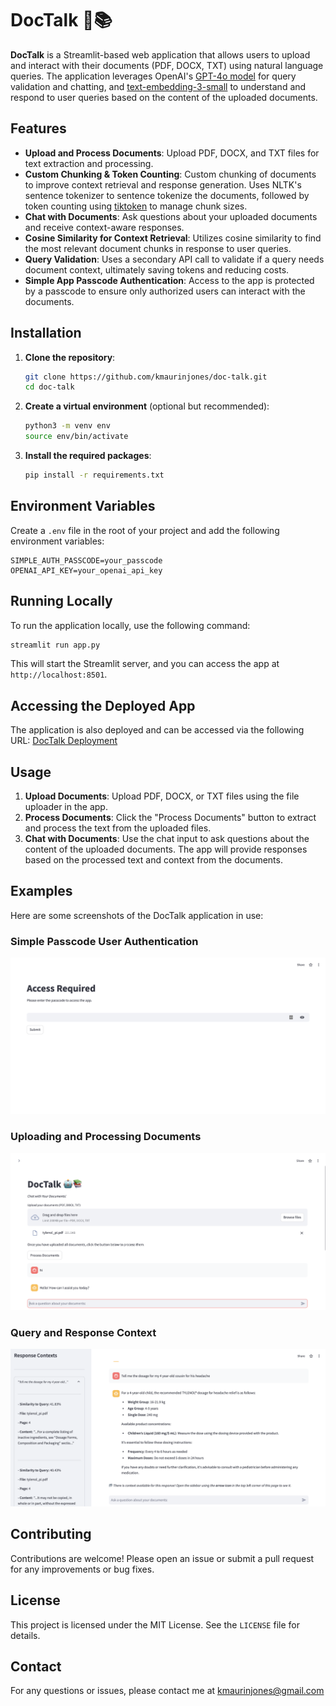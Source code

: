 # DocTalk 🤖📚

**DocTalk** is a Streamlit-based web application that allows users to upload and interact with their documents (PDF, DOCX, TXT) using natural language queries. The application leverages OpenAI's [GPT-4o model](https://platform.openai.com/docs/models/gpt-4o) for query validation and chatting, and [text-embedding-3-small](https://platform.openai.com/docs/guides/embeddings/embedding-models) to understand and respond to user queries based on the content of the uploaded documents.

## Features
- **Upload and Process Documents**: Upload PDF, DOCX, and TXT files for text extraction and processing.
- **Custom Chunking & Token Counting**: Custom chunking of documents to improve context retrieval and response generation. Uses NLTK's sentence tokenizer to sentence tokenize the documents, followed by token counting using [tiktoken](https://github.com/openai/tiktoken) to manage chunk sizes.
- **Chat with Documents**: Ask questions about your uploaded documents and receive context-aware responses.
- **Cosine Similarity for Context Retrieval**: Utilizes cosine similarity to find the most relevant document chunks in response to user queries.
- **Query Validation**: Uses a secondary API call to validate if a query needs document context, ultimately saving tokens and reducing costs.
- **Simple App Passcode Authentication**: Access to the app is protected by a passcode to ensure only authorized users can interact with the documents.

## Installation

1. **Clone the repository**:
    ```bash
    git clone https://github.com/kmaurinjones/doc-talk.git
    cd doc-talk
    ```

2. **Create a virtual environment** (optional but recommended):
    ```bash
    python3 -m venv env
    source env/bin/activate
    ```

3. **Install the required packages**:
    ```bash
    pip install -r requirements.txt
    ```

## Environment Variables

Create a `.env` file in the root of your project and add the following environment variables:

```plaintext
SIMPLE_AUTH_PASSCODE=your_passcode
OPENAI_API_KEY=your_openai_api_key
```

## Running Locally

To run the application locally, use the following command:

```bash
streamlit run app.py
```

This will start the Streamlit server, and you can access the app at `http://localhost:8501`.

## Accessing the Deployed App

The application is also deployed and can be accessed via the following URL:
[DocTalk Deployment](https://docs-talk.streamlit.app/)

## Usage

1. **Upload Documents**: Upload PDF, DOCX, or TXT files using the file uploader in the app.
2. **Process Documents**: Click the "Process Documents" button to extract and process the text from the uploaded files.
3. **Chat with Documents**: Use the chat input to ask questions about the content of the uploaded documents. The app will provide responses based on the processed text and context from the documents.

## Examples

Here are some screenshots of the DocTalk application in use:

### Simple Passcode User Authentication
![Simple Passcode User Authentication](./examples/passcode-example-1.png)

### Uploading and Processing Documents
![Uploading and Processing Documents](./examples/main-page-example-1.png)

### Query and Response Context
![Query and Response Context](./examples/context-example-1.png)


## Contributing

Contributions are welcome! Please open an issue or submit a pull request for any improvements or bug fixes.

## License

This project is licensed under the MIT License. See the `LICENSE` file for details.

## Contact

For any questions or issues, please contact me at [kmaurinjones@gmail.com](mailto:kmaurinjones@gmail.com)